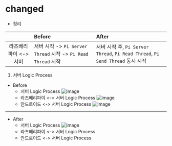 # changed
- 정리

|| Before | After |
|:--:|:---|:---|
|라즈베리파이 <-> 서버 | 서버 시작 -> ```Pi Server Thread``` 시작 -> ```Pi Read Thread``` 시작 | 서버 시작 후, ```Pi Server Thread```, ```Pi Read Thread```, ```Pi Send Thread``` 동시 시작|


1. 서버 Logic Process
  - Before
    - 서버 Logic Process
    ![image](https://user-images.githubusercontent.com/49339278/147593835-027ce177-8be3-4e03-a7e9-a2e5ce74198d.png)
    - 라즈베리파이 <-> 서버 Logic Process
    ![image](https://user-images.githubusercontent.com/49339278/147593913-95303eed-c240-45b4-838c-9b70e084bfd3.png)
    - 안드로이드 <-> 서버 Logic Process
    ![image](https://user-images.githubusercontent.com/49339278/147593937-18a24d95-05db-41e7-8bc3-0f6863fda6cd.png)
---
  - After
    - 서버 Logic Process
    ![image](https://user-images.githubusercontent.com/49339278/147593996-6af9575b-991f-43ed-bfee-1cb809f62b6e.png)
    - 라즈베리파이 <-> 서버 Logic Process
    - 안드로이드 <-> 서버 Logic Process
